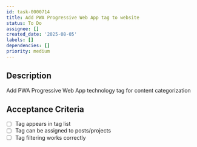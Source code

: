 ```yaml
---
id: task-0000714
title: Add PWA Progressive Web App tag to website
status: To Do
assignee: []
created_date: '2025-08-05'
labels: []
dependencies: []
priority: medium
---
```


## Description

Add PWA Progressive Web App technology tag for content categorization

## Acceptance Criteria

- [ ] Tag appears in tag list
- [ ] Tag can be assigned to posts/projects
- [ ] Tag filtering works correctly
